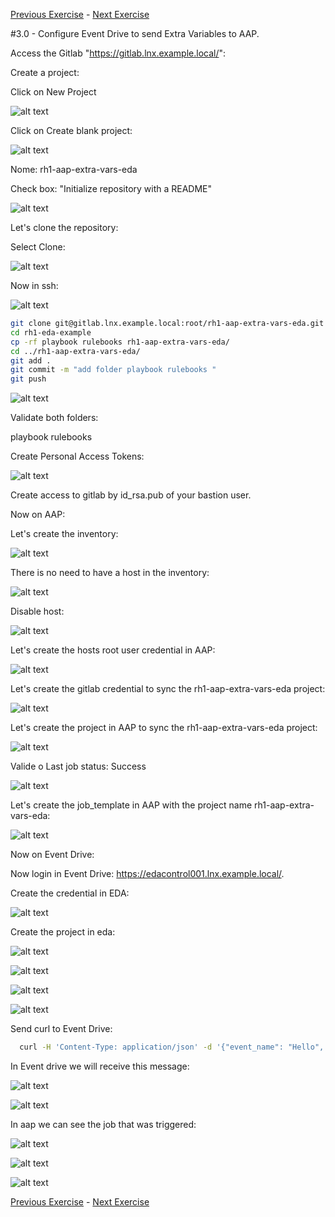[Previous Exercise](../2.0-send-var-with-curl) - [Next Exercise](../4.0-valide-playload-eda-zabbix)

#3.0 - Configure Event Drive to send Extra Variables to AAP.

Access the Gitlab "https://gitlab.lnx.example.local/":

Create a project:

Click on New Project

![alt text](files/image.png)

Click on Create blank project:

![alt text](files/image-1.png)

Nome: rh1-aap-extra-vars-eda 

Check box: "Initialize repository with a README"

![alt text](files/image-2.png)


Let's clone the repository:

Select Clone:

![alt text](files/image-3.png)

Now in ssh:

![alt text](files/image-4.png)

  ```bash
  git clone git@gitlab.lnx.example.local:root/rh1-aap-extra-vars-eda.git
  cd rh1-eda-example 
  cp -rf playbook rulebooks rh1-aap-extra-vars-eda/
  cd ../rh1-aap-extra-vars-eda/
  git add . 
  git commit -m "add folder playbook rulebooks "
  git push
  ```

![alt text](files/images/image-0.png)


Validate both folders:

playbook
rulebooks

Create Personal Access Tokens:

![alt text](files/images/image-7.png)
 

Create access to gitlab by id_rsa.pub of your bastion user.

Now on AAP:

Let's create the inventory:

![alt text](files/image-5.png)

There is no need to have a host in the inventory:

![alt text](files/image-6.png)


Disable host:

![alt text](files/image-7.png)


Let's create the hosts root user credential in AAP:

![alt text](files/image-8.png)

Let's create the gitlab credential to sync the rh1-aap-extra-vars-eda project:

![alt text](files/image-11.png)

Let's create the project in AAP to sync the rh1-aap-extra-vars-eda project:

![alt text](files/image-10.png)

Valide o Last job status: Success

![alt text](files/image-12.png)

Let's create the job_template in AAP with the project name rh1-aap-extra-vars-eda:

![alt text](files/image-14.png)

Now on Event Drive:


Now login in Event Drive: https://edacontrol001.lnx.example.local/.

Create the credential in EDA:

![alt text](files/images/image-6.png)


Create the project in eda:

![alt text](files/images/image-8.png)

![alt text](files/images/image-10.png)


![alt text](files/images/image-9.png)

![alt text](files/images/image-11.png)


Send curl to Event Drive:

```bash
  curl -H 'Content-Type: application/json' -d '{"event_name": "Hello", "host_host": "gitlab.lnx.example.local" }' edacontrol001.lnx.example.local:5000/endpoint
```

In Event drive we will receive this message:

![alt text](files/images/image-12.png)

![alt text](files/images/image-13.png)

In aap we can see the job that was triggered:

![alt text](files/images/image-14.png)


![alt text](files/images/image-15.png)


![alt text](files/images/image-16.png)


[Previous Exercise](../2.0-send-var-with-curl) - [Next Exercise](../4.0-valide-playload-eda-zabbix)